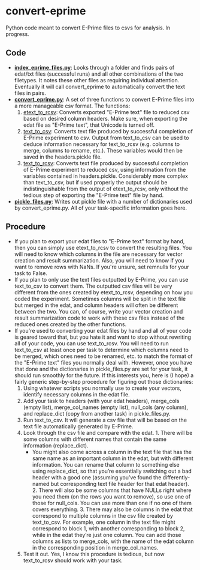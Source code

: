 convert-eprime
==============

Python code meant to convert E-Prime files to csvs for analysis. In progress.

## Code
- [**index_eprime_files.py**](index_eprime_files.py): Looks through a folder and finds pairs of edat/txt files (successful runs) and all other combinations of the two filetypes. It notes these other files as requiring individual attention. Eventually it will call convert_eprime to automatically convert the text files in pairs.
- [**convert_eprime.py**](convert_eprime.py): A set of three functions to convert E-Prime files into a more manageable csv format. The functions:
  1.  [etext_to_rcsv](convert_eprime.py#L38): Converts exported "E-Prime text" file to reduced csv based on desired column headers. Make sure, when exporting the edat file as "E-Prime text", that Unicode is turned off.
  2.  [text_to_csv](convert_eprime.py#L91): Converts text file produced by successful completion of E-Prime experiment to csv. Output from text_to_csv can be used to deduce information necessary for text_to_rcsv (e.g. columns to merge, columns to rename, etc.). These variables would then be saved in the headers.pickle file.
  3.  [text_to_rcsv](convert_eprime.py#L174): Converts text file produced by successful completion of E-Prime experiment to reduced csv, using information from the variables contained in headers.pickle. Considerably more complex than text_to_csv, but if used properly the output should be indistinguishable from the output of etext_to_rcsv, only without the tedious step of exporting the "E-Prime text" file by hand.
- [**pickle_files.py**](pickle_files.py): Writes out pickle file with a number of dictionaries used by convert_eprime.py. All of your task-specific information goes here.

## Procedure
- If you plan to export your edat files to "E-Prime text" format by hand, then you can simply use etext_to_rcsv to convert the resulting files. You will need to know which columns in the file are necessary for vector creation and result summarization. Also, you will need to know if you want to remove rows with NaNs. If you're unsure, set remnulls for your task to False.
- If you plan to only use the text files outputted by E-Prime, you can use text_to_csv to convert them. The outputted csv files will be very different from the ones created by etext_to_rcsv, depending on how you coded the experiment. Sometimes columns will be split in the text file but merged in the edat, and column headers will often be different between the two. You can, of course, write your vector creation and result summarization code to work with these csv files instead of the reduced ones created by the other functions.
- If you're used to converting your edat files by hand and all of your code is geared toward that, but you hate it and want to stop without rewriting all of your code, you can use text_to_rcsv. You will need to run text_to_csv at least once per task to determine which columns need to be merged, which ones need to be renamed, etc. to match the format of the "E-Prime text" files you normally deal with. However, once you have that done and the dictionaries in pickle_files.py are set for your task, it should run smoothly for the future. If this interests you, here is (I hope) a fairly generic step-by-step procedure for figuring out those dictionaries:
    1. Using whatever scripts you normally use to create your vectors, identify necessary columns in the edat file.
    2. Add your task to headers (with your edat headers), merge_cols (empty list), merge_col_names (empty list), null_cols (any column), and replace_dict (copy from another task) in pickle_files.py.
    3. Run text_to_csv. It will generate a csv file that will be based on the text file automatically generated by E-Prime.
    4. Look through the csv file and compare with the edat.
      1. There will be some columns with different names that contain the same information (replace_dict).
        * You might also come across a column in the text file that has the same name as an important column in the edat, but with different information. You can rename that column to something else using replace_dict, so that you’re essentially switching out a bad header with a good one (assuming you’ve found the differently-named but corresponding text file header for that edat header).
      2. There will also be some columns that have NULLs right where you need them (on the rows you want to remove), so use one of those for null_cols. You can use more than one if no one of them covers everything.
      3. There may also be columns in the edat that correspond to multiple columns in the csv file created by text_to_csv. For example, one column in the text file might correspond to block 1, with another corresponding to block 2, while in the edat they’re just one column. You can add those columns as lists to merge_cols, with the name of the edat column in the corresponding position in merge_col_names. 
    5. Test it out. Yes, I know this procedure is tedious, but now text_to_rcsv should work with your task. 

